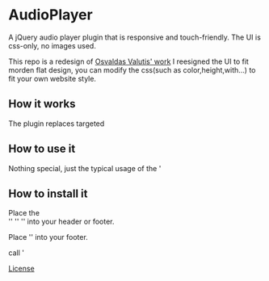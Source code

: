 # AudioPlayer
A jQuery audio player plugin that is responsive and touch-friendly. The UI is css-only, no images used.

This repo is a redesign of <a title="Osvaldas Valutis' work" href="https://tympanus.net/codrops/2012/12/04/responsive-touch-friendly-audio-player/">Osvaldas Valutis' work</a>
I reesigned the UI to fit morden flat design, you can modify the css(such as color,height,with...) to fit your own website style.

## How it works
The plugin replaces targeted <audio> elements with some HTML and JavaScript events attached to it. 
You can use it to your website or blog, Makrdown supported.

## How to use it
Nothing special, just the typical usage of the '<audio>' tag. 
'<audio src="your-audio.mp3" preload="auto" controls></audio>'
'<audio src="audio.wav" preload="auto" controls autoplay loop></audio>' autoplay&loop

## How to install it
Place the  
'<link rel="stylesheet" href="css/audioplayer.css" />'
'<script src="jquery.js"></script>' 
'<script src="audioplayer.js"></script>' 
into your header or footer.

Place
'<script>$( function() { $( 'audio' ).audioPlayer(); } );</script>'
into your footer.

call '<audio>' tag when you need attach a audio to your web page.
<audio src="audio.wav" preload="auto" controls></audio>


<a title="License" href="https://creativecommons.org/licenses/by-nc-sa/3.0/">License</a>






